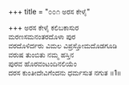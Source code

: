 +++
title = "೦೦೧ ಅರಸ ಕೇಳೈ"

+++
ಅರಸ ಕೇಳೈ ಕಲಿಬಕಾಸುರ  
ಮರಣಸಮನಂತರದೊಳಾ ಪುರ  
ವರದೊಳಿರ್ದರು ವಿಮಲ ವಿಪ್ರಸ್ತೋಮದೊಡಗೂಡಿ   
ವರುಷ ತುಂಬಿತು ನಮ್ಮ ಹಸ್ತಿನ  
ಪುರವ ಹೊರವಂಟಂದಿನಲಿಯೆಂ  
ದರಸ ಕುಂತೀದೇವಿಗೆಂದನು ಧರ್ಮಸುತ ನಗುತ     ॥1॥
